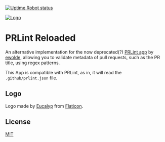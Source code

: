 [![Uptime Robot status](https://img.shields.io/uptimerobot/status/m785772948-409b63c8617fcbbc6e9a30a6?style=flat-square)](https://stats.uptimerobot.com/N54K1TN9Kq)

[![Logo](https://avatars3.githubusercontent.com/in/77103?s=41&u=b36fe8dbd2b56b8f634d32e33b2641afef168972&v=4)](https://github.com/apps/prlintreloaded)

# PRLint Reloaded

An alternative implementation for the now deprecated(?) [PRLint app](https://github.com/ewolfe/prlint) by [ewolde](https://github.com/ewolfe), allowing you to validate metadata of pull requests, such as the PR title, using regex patterns.

This App is compatible with PRLint, as in, it will read the `.github/prlint.json` file.

## Logo

Logo made by [Eucalyp](https://creativemarket.com/eucalyp) from [Flaticon](https://www.flaticon.com/).

## License

[MIT](/LICENSE)
